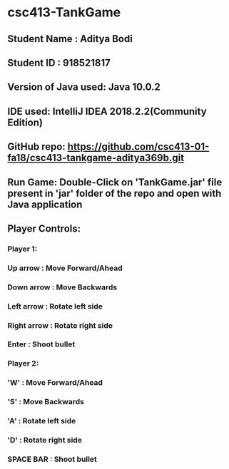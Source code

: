 # csc413-TankGame

## Student Name : Aditya Bodi
## Student ID : 918521817

## Version of Java used: Java 10.0.2
## IDE used: IntelliJ IDEA 2018.2.2(Community Edition)
## GitHub repo: https://github.com/csc413-01-fa18/csc413-tankgame-aditya369b.git
## Run Game: Double-Click on 'TankGame.jar' file present in 'jar' folder of the repo and open with Java application 


## Player Controls:

### Player 1: 
###	      Up arrow    : Move Forward/Ahead
###	      Down arrow  : Move Backwards
###	      Left arrow  : Rotate left side
###	      Right arrow : Rotate right side
###	      Enter       : Shoot bullet

### Player 2: 
###	      'W' : Move Forward/Ahead
###	      'S' : Move Backwards
###	      'A' : Rotate left side
###	      'D' : Rotate right side
###	      SPACE BAR : Shoot bullet